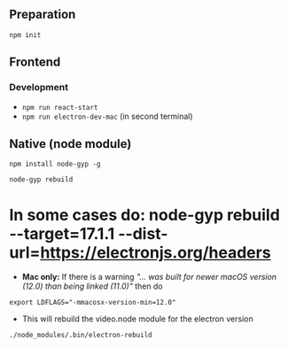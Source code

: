 ## Preparation
```
npm init
```
## Frontend

### Development
* ```npm run react-start```
* ```npm run electron-dev-mac``` (in second terminal)

## Native (node module)
```
npm install node-gyp -g
```
```
node-gyp rebuild
```
# In some cases do: node-gyp rebuild --target=17.1.1 --dist-url=https://electronjs.org/headers

* **Mac only:** If there is a warning *"... was built for newer macOS version (12.0) than being linked (11.0)"* then do
```
export LDFLAGS="-mmacosx-version-min=12.0"
```
* This will rebuild the video.node module for the electron version
```
./node_modules/.bin/electron-rebuild
```
